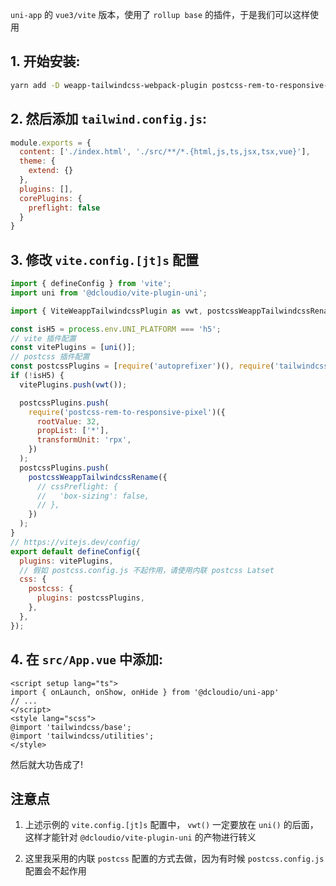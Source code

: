 `uni-app` 的 `vue3/vite` 版本，使用了 `rollup base` 的插件，于是我们可以这样使用

## 1. 开始安装:

```bash
yarn add -D weapp-tailwindcss-webpack-plugin postcss-rem-to-responsive-pixel tailwindcss postcss autoprefixer
```

## 2. 然后添加 `tailwind.config.js`:

```js
module.exports = {
  content: ['./index.html', './src/**/*.{html,js,ts,jsx,tsx,vue}'],
  theme: {
    extend: {}
  },
  plugins: [],
  corePlugins: {
    preflight: false
  }
}
```

## 3. 修改 `vite.config.[jt]s` 配置

```js
import { defineConfig } from 'vite';
import uni from '@dcloudio/vite-plugin-uni';

import { ViteWeappTailwindcssPlugin as vwt, postcssWeappTailwindcssRename } from 'weapp-tailwindcss-webpack-plugin'

const isH5 = process.env.UNI_PLATFORM === 'h5';
// vite 插件配置
const vitePlugins = [uni()];
// postcss 插件配置
const postcssPlugins = [require('autoprefixer')(), require('tailwindcss')()];
if (!isH5) {
  vitePlugins.push(vwt());

  postcssPlugins.push(
    require('postcss-rem-to-responsive-pixel')({
      rootValue: 32,
      propList: ['*'],
      transformUnit: 'rpx',
    })
  );
  postcssPlugins.push(
    postcssWeappTailwindcssRename({
      // cssPreflight: {
      //   'box-sizing': false,
      // },
    })
  );
}
// https://vitejs.dev/config/
export default defineConfig({
  plugins: vitePlugins,
  // 假如 postcss.config.js 不起作用，请使用内联 postcss Latset
  css: {
    postcss: {
      plugins: postcssPlugins,
    },
  },
});

```

## 4. 在 `src/App.vue` 中添加:

```vue
<script setup lang="ts">
import { onLaunch, onShow, onHide } from '@dcloudio/uni-app'
// ...
</script>
<style lang="scss">
@import 'tailwindcss/base';
@import 'tailwindcss/utilities';
</style>
```

然后就大功告成了!

## 注意点

1. 上述示例的 `vite.config.[jt]s` 配置中， `vwt()` 一定要放在 `uni()` 的后面，这样才能针对 `@dcloudio/vite-plugin-uni` 的产物进行转义

2. 这里我采用的内联 `postcss` 配置的方式去做，因为有时候 `postcss.config.js` 配置会不起作用